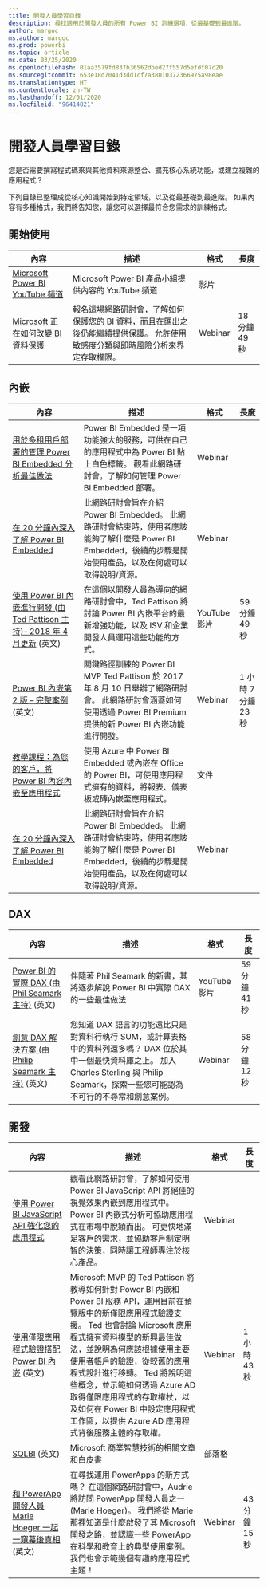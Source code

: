 ```yaml
---
title: 開發人員學習目錄
description: 尋找適用於開發人員的所有 Power BI 訓練選項，從最基礎到最進階。
author: margoc
ms.author: margoc
ms.prod: powerbi
ms.topic: article
ms.date: 03/25/2020
ms.openlocfilehash: 01aa3579fd837b36562dbed27f557d5efdf07c20
ms.sourcegitcommit: 653e18d7041d3dd1cf7a38010372366975a98eae
ms.translationtype: HT
ms.contentlocale: zh-TW
ms.lasthandoff: 12/01/2020
ms.locfileid: "96414821"
---
```

# <a name="developer-learning-catalog"></a>開發人員學習目錄

您是否需要撰寫程式碼來與其他資料來源整合、擴充核心系統功能，或建立複雜的應用程式？

下列目錄已整理成從核心知識開始到特定領域，以及從最基礎到最進階。 如果內容有多種格式，我們將告知您，讓您可以選擇最符合您需求的訓練格式。

## <a name="get-started"></a>開始使用<a name="get-started"></a>
| 內容 | 描述 | 格式  | 長度      |
|--------------------------------------------------------------------------------------------------------------------------------------------------|---------------------------------------------------------------------------------------------------------------------------------------------------------------------------------------------------|---------|-------------|
| [Microsoft Power BI YouTube 頻道](https://www.youtube.com/user/mspowerbi/videos)  | Microsoft Power BI 產品小組提供內容的 YouTube 頻道   | 影片  |             |
| [Microsoft 正在如何改變 BI 資料保護](https://info.microsoft.com/ww-landing-How-Microsoft-Is-Changing-BI-Data-Protection-OnDemand.html) | 報名這場網路研討會，了解如何保護您的 BI 資料，而且在匯出之後仍能繼續提供保護。 允許使用敏感度分類與即時風險分析來界定存取權限。 | Webinar | 18 分鐘 49 秒 |
## <a name="embedded"></a>內嵌<a name="embedded"></a>
| 內容 | 描述 | 格式  | 長度      |
|--------------------------------------------------------------------------------------------------------------------------------------------------|---------------------------------------------------------------------------------------------------------------------------------------------------------------------------------------------------|---------|-------------|
| [用於多租用戶部署的管理 Power BI Embedded 分析最佳做法](https://info.microsoft.com/ww-landing-PBI-webinar-Best-Practices-for-Managing-Power-BI-Embedded-video.html) | Power BI Embedded 是一項功能強大的服務，可供在自己的應用程式中為 Power BI 貼上白色標籤。 觀看此網路研討會，了解如何管理 Power BI Embedded 部署。   | Webinar       |                |
| [在 20 分鐘內深入了解 Power BI Embedded](https://info.microsoft.com/ww-ondemand-power-bi-embedded-in-20-min.html)  | 此網路研討會旨在介紹 Power BI Embedded。 此網路研討會結束時，使用者應該能夠了解什麼是 Power BI Embedded，後續的步驟是開始使用產品，以及在何處可以取得說明/資源。 | Webinar       |                |
| [使用 Power BI 內嵌進行開發 (由 Ted Pattison 主持)– 2018 年 4 月更新](https://www.youtube.com/watch?v=swnGlrRy588) (英文)  | 在這個以開發人員為導向的網路研討會中，Ted Pattison 將討論 Power BI 內嵌平台的最新增強功能，以及 ISV 和企業開發人員運用這些功能的方式。 | YouTube 影片 | 59 分鐘 49 秒  |
| [Power BI 內嵌第 2 版 – 完整案例](https://community.powerbi.com/t5/Webinars-and-Video-Gallery/Power-BI-Embedding-Version-2-The-Full-Story/td-p/229527) (英文)    | 關鍵路徑訓練的 Power BI MVP Ted Pattison 於 2017 年 8 月 10 日舉辦了網路研討會。 此網路研討會涵蓋如何使用透過 Power BI Premium 提供的新 Power BI 內嵌功能進行開發。  | Webinar       | 1 小時 7 分鐘 23 秒 |
| [教學課程：為您的客戶，將 Power BI 內容內嵌至應用程式](../developer/embedded/embed-sample-for-customers.md#set-up-your-embedded-analytics-development-environment) | 使用 Azure 中 Power BI Embedded 或內嵌在 Office 的 Power BI，可使用應用程式擁有的資料，將報表、儀表板或磚內嵌至應用程式。  | 文件 |                |
| [在 20 分鐘內深入了解 Power BI Embedded](https://info.microsoft.com/ww-ondemand-power-bi-embedded-in-20-min.html)  | 此網路研討會旨在介紹 Power BI Embedded。 此網路研討會結束時，使用者應該能夠了解什麼是 Power BI Embedded，後續的步驟是開始使用產品，以及在何處可以取得說明/資源。 | Webinar       |                |
## <a name="dax"></a>DAX<a name="dax"></a>
| 內容 | 描述 | 格式  | 長度      |
|--------------------------------------------------------------------------------------------------------------------------------------------------|---------------------------------------------------------------------------------------------------------------------------------------------------------------------------------------------------|---------|-------------|
| [Power BI 的實際 DAX (由 Phil Seamark 主持)](https://www.youtube.com/watch?v=1fGfqzS37qs) (英文)                                                                                    | 伴隨著 Phil Seamark 的新書，其將逐步解說 Power BI 中實際 DAX 的一些最佳做法                                                                                                                                                                                                                 | YouTube 影片 | 59 分鐘 41 秒 |
| [創意 DAX 解決方案 (由 Philip Seamark 主持)](https://community.powerbi.com/t5/Webinars-and-Video-Gallery/10-2-18-Webinar-Creative-DAX-solutions-by-Philip-Seamark/td-p/516250) (英文) | 您知道 DAX 語言的功能遠比只是對資料行執行 SUM，或計算表格中的資料列還多嗎？ DAX 位於其中一個最快資料庫之上。  加入 Charles Sterling 與 Philip Seamark，探索一些您可能認為不可行的不尋常和創意案例。 | Webinar       | 58 分鐘 12 秒 |
## <a name="development"></a>開發<a name="development"></a>
| 內容 | 描述 | 格式  | 長度      |
|--------------------------------------------------------------------------------------------------------------------------------------------------|---------------------------------------------------------------------------------------------------------------------------------------------------------------------------------------------------|---------|-------------|
| [使用 Power BI JavaScript API 強化您的應用程式](https://info.microsoft.com/ww-landing-PBI-JavaScript-API-video.html)   | 觀看此網路研討會，了解如何使用 Power BI JavaScript API 將絕佳的視覺效果內嵌到應用程式中。 Power BI 內嵌式分析可協助應用程式在市場中脫穎而出。 可更快地滿足客戶的需求，並協助客戶制定明智的決策，同時讓工程師專注於核心產品。  | Webinar |             |
| [使用僅限應用程式驗證搭配 Power BI 內嵌](https://community.powerbi.com/t5/Webinars-and-Video-Gallery/Webinar-Using-App-only-Authentication-with-Power-BI-Embedding/td-p/642230) (英文)   | Microsoft MVP 的 Ted Pattison 將教導如何針對 Power BI 內嵌和 Power BI 服務 API，運用目前在預覽版中的新僅限應用程式驗證支援。 Ted 也會討論 Microsoft 應用程式擁有資料模型的新興最佳做法，並說明為何應該根據使用主要使用者帳戶的驗證，從較舊的應用程式設計進行移轉。 Ted 將說明這些概念，並示範如何透過 Azure AD 取得僅限應用程式的存取權杖，以及如何在 Power BI 中設定應用程式工作區，以提供 Azure AD 應用程式背後服務主體的存取權。 | Webinar | 1 小時 43 秒   |
| [SQLBI](https://www.sqlbi.com/articles/) (英文)  | Microsoft 商業智慧技術的相關文章和白皮書   | 部落格    |             |
| [和 PowerApp 開發人員 Marie Hoeger 一起一窺幕後真相](https://community.powerbi.com/t5/Webinars-and-Video-Gallery/6-1-2017-Look-behind-the-curtain-with-one-of-the-PowerApp/td-p/161484) (英文) | 在尋找運用 PowerApps 的新方式嗎？ 在這個網路研討會中，Audrie 將訪問 PowerApp 開發人員之一 (Marie Hoeger)。 我們將從 Marie 那裡知道是什麼啟發了其 Microsoft 開發之路，並認識一些 PowerApp 在科學和教育上的典型使用案例。 我們也會示範幾個有趣的應用程式主題！  | Webinar | 43 分鐘 15 秒 |